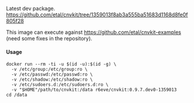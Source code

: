 Latest dev package. https://github.com/etal/cnvkit/tree/1359013f8ab3a555ba51683d1168d8fe0f805f28

This image can execute against https://github.com/etal/cnvkit-examples (need some fixes in the repository).

#### Usage

```console
docker run --rm -ti -u $(id -u):$(id -g) \
  -v /etc/group:/etc/group:ro \
  -v /etc/passwd:/etc/passwd:ro \
  -v /etc/shadow:/etc/shadow:ro \
  -v /etc/sudoers.d:/etc/sudoers.d:ro \
  -v "$HOME"/path/to/cnvkit:/data r6eve/cnvkit:0.9.7.dev0-1359013
cd /data
```
